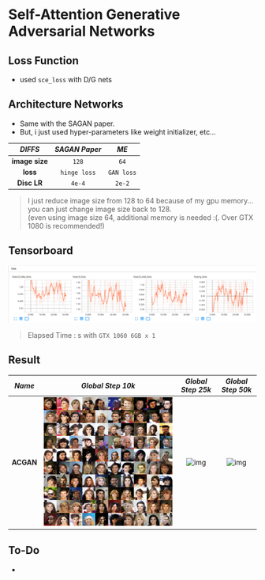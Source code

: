 # Self-Attention Generative Adversarial Networks

## Loss Function

* used ``sce_loss`` with D/G nets

## Architecture Networks

* Same with the SAGAN paper.
* But, i just used hyper-parameters like weight initializer, etc...

*DIFFS* | *SAGAN Paper* | *ME*  |
 :---:  |     :---:      | :---: |
 **image size** | ``128`` | ``64`` |
 **loss** | ``hinge loss`` | ``GAN loss`` |
 **Disc LR** | ``4e-4`` | ``2e-2`` |

> I just reduce image size from 128 to 64 because of my gpu memory... <br/>
> you can just change image size back to 128. <br/>
> (even using image size 64, additional memory is needed :(. Over GTX 1080 is recommended!)

## Tensorboard

![result](./sagan_tb.png)

> Elapsed Time : s with ``GTX 1060 6GB x 1``

## Result

*Name* | *Global Step 10k* | *Global Step 25k* | *Global Step 50k*
:---: | :---: | :---: | :---:
**ACGAN**     | ![img](./gen_img/train_00010000.png) | ![img](./gen_img/train_00025000.png) | ![img](./gen_img/train_00050000.png)

## To-Do
* 
